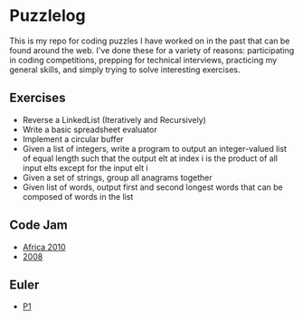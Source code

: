 Puzzlelog
========================

This is my repo for coding puzzles I have worked on in the past that can be found around the web. I've done these for a variety of reasons: participating in coding competitions, prepping for technical interviews, practicing my general skills, and simply trying to solve interesting exercises. 

Exercises
--------
- Reverse a LinkedList (Iteratively and Recursively)
- Write a basic spreadsheet evaluator
- Implement a circular buffer
- Given a list of integers, write a program to output an integer-valued list of equal length such that the output elt at index i is the product of all input elts except for the input elt i
- Given a set of strings, group all anagrams together
- Given list of words, output first and second longest words that can be composed of words in the list

Code Jam
--------
- [Africa 2010](https://github.com/psoshnin/puzzlelog/tree/master/codejam/africa_2010)
- [2008](https://github.com/psoshnin/puzzlelog/tree/master/codejam/2008)

Euler
--------
- [P1](https://github.com/psoshnin/puzzlelog/tree/master/euler/p1)